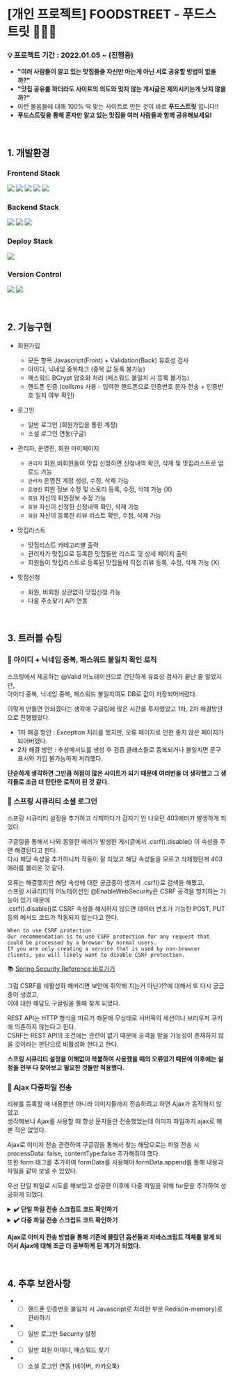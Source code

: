 # [개인 프로젝트] FOODSTREET - 푸드스트릿 :hamburger::pizza::beers:
### 💡 프로젝트 기간 : 2022.01.05 ~ (진행중)
* **"여러 사람들이 알고 있는 맛집들을 자신만 아는게 아닌 서로 공유할 방법이 없을까?"**
* **"맛집 공유를 하더라도 사이트의 의도와 맞지 않는 게시글은 제외시키는게 낫지 않을까?"**
* 이런 물음들에 대해 100% 딱 맞는 사이트로 만든 것이 바로 **푸드스트릿** 입니다!!
* **푸드스트릿을 통해 혼자만 알고 있는 맛집을 여러 사람들과 함께 공유해보세요!**

<br/>

## 1. 개발환경
### Frontend Stack
<p>
  <img src="https://img.shields.io/badge/html5-E34F26?style=for-the-badge&logo=html5&logoColor=white"> 
  <img src="https://img.shields.io/badge/css-1572B6?style=for-the-badge&logo=css3&logoColor=white"> 
  <img src="https://img.shields.io/badge/javascript-F7DF1E?style=for-the-badge&logo=javascript&logoColor=black"> 
  <img src="https://img.shields.io/badge/jquery-0769AD?style=for-the-badge&logo=jquery&logoColor=white">
  <img src="https://img.shields.io/badge/fontawesome-339AF0?style=for-the-badge&logo=fontawesome&logoColor=white">
</p>

### Backend Stack
<p>
  <img src="https://img.shields.io/badge/java-007396?style=for-the-badge&logo=java&logoColor=white"> 
  <img src="https://img.shields.io/badge/Spring Boot-6DB33F?style=for-the-badge&logo=springboot&logoColor=white">
  <img src="https://img.shields.io/badge/mysql-4479A1?style=for-the-badge&logo=mysql&logoColor=white">
</p>

### Deploy Stack
<p>
  <img src="https://img.shields.io/badge/apache tomcat-F8DC75?style=for-the-badge&logo=apachetomcat&logoColor=white">
</p>

### Version Control
<p>
  <img src="https://img.shields.io/badge/github-181717?style=for-the-badge&logo=github&logoColor=white">
  <img src="https://img.shields.io/badge/git-F05032?style=for-the-badge&logo=git&logoColor=white">
</p>
<br/>

## 2. 기능구현

* 회원가입
  * 모든 항목 Javascript(Front) + Validation(Back) 유효성 검사
  * 아이디, 닉네임 중복체크 (중복 값 등록 불가능)
  * 패스워드 BCrypt 암호화 처리 (패스워드 불일치 시 등록 불가능)
  * 핸드폰 인증 (collsms 사용 - 입력한 핸드폰으로 인증번호 문자 전송 + 인증번호 일치 여부 확인)

* 로그인
  * 일반 로그인 (회원가입을 통한 계정)
  * 소셜 로그인 연동(구글)

* 관리자, 운영진, 회원 마이페이지
  * <code>관리자</code> 회원,비회원들이 맛집 신청하면 신청내역 확인, 삭제 및 맛집리스트로 업로드 가능
  * <code>관리자</code> 운영진 계정 생성, 수정, 삭제 가능
  * <code>운영진</code> 회원 정보 수정 및 스토리 등록, 수정, 삭제 가능 (X)
  * <code>회원</code> 자신의 회원정보 수정 가능
  * <code>회원</code> 자신이 신청한 신청내역 확인, 삭제 가능
  * <code>회원</code> 자신이 등록한 리뷰 리스트 확인, 수정, 삭제 가능

* 맛집리스트
  * 맛집리스트 카테고리별 출력
  * 관리자가 맛집으로 등록한 맛집들만 리스트 및 상세 페이지 출력
  * 회원들이 맛집리스트로 등록된 맛집들에 직접 리뷰 등록, 수정, 삭제 가능 (X)

* 맛집신청
  * 회원, 비회원 상관없이 맛집신청 가능
  * 다음 주소찾기 API 연동
<br/>

## 3. 트러블 슈팅

### 📌 아이디 + 닉네임 중복, 패스워드 불일치 확인 로직
스프링에서 제공하는 @Valid 어노테이션으로 간단하게 유효성 검사가 끝난 줄 알았지만,<br/>
아이디 중복, 닉네임 중복, 패스워드 불일치여도 DB로 값이 저장되어버렸다.

이렇게 만들면 안되겠다는 생각에 구글링에 많은 시간을 투자했었고 1차, 2차 해결방안으로 진행했었다.

* 1차 해결 방안 : Exception 처리를 했지만, 오류 페이지로 인한 좋지 않은 페이지가 되어버렸다.<br/>
* 2차 해결 방안 : 추상메서드를 생성 후 검증 클래스들로 중복되거나 불일치면 문구 표시와 가입 불가능하게 처리했다.

**단순하게 생각하면 그만큼 허점이 많은 사이트가 되기 때문에 여러번을 더 생각했고 그 생각들로 조금 더 탄탄한 로직이 된 것 같다.**

### 📌 스프링 시큐리티 소셜 로그인
스프링 시큐리티 설정을 추가하고 삭제하다가 갑자기 안 나오던 403에러가 발생하게 되었다.

구글링을 통해서 나와 동일한 에러가 발생한 게시글에서 .csrf().disable() 이 속성을 주면 해결된다고 한다.<br/>
다시 해당 속성을 추가하니까 작동이 잘 되었고 해당 속성들을 모르고 삭제했던게 403에러를 불러온 것 같다.

오류는 해결했지만 해당 속성에 대한 궁금증이 생겨서 .csrf()로 검색을 해봤고,<br/>
스프링 시큐리티의 어노테이션인 @EnableWebSecurity은 CSRF 공격을 방지하는 기능이 있기 때문에<br/>
.csrf().disable()로 CSRF 속성을 해지하지 않으면 데이터 변조가 가능한 POST, PUT 등의 메서드 코드가 작동되지 않는다고 한다.

```
When to use CSRF protection
Our recommendation is to use CSRF protection for any request that could be processed by a browser by normal users. 
If you are only creating a service that is used by non-browser clients, you will likely want to disable CSRF protection.
```
📚 [Spring Security Reference 바로가기](https://docs.spring.io/spring-security/site/docs/5.3.x/reference/html5/#csrf)

그럼 CSRF를 비활성화 해버리면 보안에 취약해 지는거 아닌가?에 대해서 또 다시 궁금증이 생겼고,<br/>
이에 대한 해답도 구글링을 통해 찾게 되었다.

REST API는 HTTP 형식을 따르기 때문에 무상태로 서버쪽의 세션이나 브라우저 쿠키에 의존하지 않는다고 한다.<br/>
CSRF는 REST API의 조건에는 관련이 없기 때문에 공격을 받을 가능성이 존재하지 않을 것이라는 판단으로 비활성화 한다고 한다.

**스프링 시큐리티 설정을 이해없이 복붙하여 사용했을 때의 오류였기 때문에 이후에는 설정을 전부 다 찾아보고 필요한 것들만 적용했다.**

### 📌 Ajax 다중파일 전송
리뷰를 등록할 때 내용뿐만 아니라 이미지들까지 전송하려고 하면 Ajax가 동작하지 않았고<br/>
생각해보니 Ajax를 사용할 때 항상 문자들만 전송했었는데 이미지 파일까지 ajax로 해본 적은 없었다.

Ajax로 이미지 전송 관련하여 구글링을 통해서 찾는 해답으로는 파일 전송 시 processData: false, contentType:false  추가해줘야 했다.<br/>
또한 form 태그를 추가하여 formData를 사용해야 formData.append를 통해 내용과 파일을 같이 보낼 수 있었다.

우선 단일 파일로 시도를 해보았고 성공한 이후에 다중 파일을 위해 for문을 추가하여 성공하게 되었다.

<details>
  <summary><b>✔️ 단일 파일 전송 스크립트 코드 확인하기</b></summary>
  <div markdown="1">    
    
```
$("#btn_suceess").click(function(){
  var data = {
    num: $('#num').val(),
    id: $('#id').val(),
    comment: $('#comment').val()
  };
  
  var form =$('#form')[0];
  var formData = new FormData(form);
  
  formData.append('file', $('#file'));
  formData.append('key', new Blob([JSON.stringify(data)] , {type: "application/json"}));
    
  $.ajax({
    type: 'post',
    url: '/review/insert',
    processData: false,
    contentType:false,
    data: formData,
    success: function(){
      alert("소중한 회원님의 리뷰가 등록되었습니다!");
      location.reload();
    }
  });
});
```
  </div>
</details>

<details>
  <summary><b>✔️ 다중 파일 전송 스크립트 코드 확인하기</b></summary>
  <div markdown="1">    
  
```
$("#btn_suceess").click(function(){
  var data = {
    num: $("#num").val(),
    id: $("#id").val(),
    comment: $("#comment").val()
  };
		
  var form =$('#form')[0]; 
  var formData = new FormData(form); 

  for(var i=0; i<$('#file')[0].files.length; i++){
    formData.append('file', $('#file')[0].files[i]);
  }
		
  formData.append('key', new Blob([JSON.stringify(data)] , {type: "application/json"}));
                  
  $.ajax({
    type: 'post',
    url: '/review/insert',
    processData: false,
    contentType:false,
    data: formData,
    success: function(){
      alert("소중한 회원님의 리뷰가 등록되었습니다!");
      location.reload();
    }
  });
});
```
  </div>
</details>

**Ajax로 이미지 전송 방법을 통해 기존에 몰랐던 옵션들과 자바스크립트 객체를 알게 되어서 Ajax에 대해 조금 더 공부하게 된 계기가 되었다.**
  
<br/>

## 4. 추후 보완사항

* - [ ] 핸드폰 인증번호 불일치 시 Javascript로 처리한 부분 Redis(In-memory)로 관리하기
* - [ ] 일반 로그인 Security 설정
* - [ ] 일반 회원 아이디, 패스워드 찾기
* - [ ] 소셜 로그인 연동 (네이버, 카카오톡)
